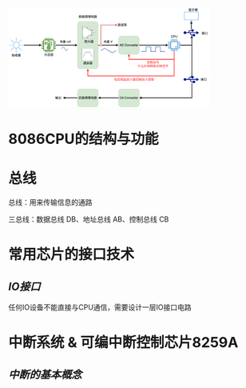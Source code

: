 <img src="智能计算系统框架.drawio.png" width="80%">

# 8086CPU的结构与功能

# 总线

总线：用来传输信息的通路

三总线：数据总线 DB、地址总线 AB、控制总线 CB 

# 常用芯片的接口技术

## *IO接口*

任何IO设备不能直接与CPU通信，需要设计一层IO接口电路

# 中断系统 & 可编中断控制芯片8259A

## *中断的基本概念*